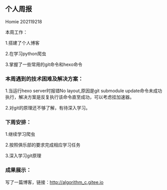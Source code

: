 ## 个人周报

Homie 202119218

本周工作：

1.搭建了个人博客

2.在学习python爬虫

3.掌握了一些常用的git命令和hexo命令

### 本周遇到的技术困难及解决方案：

1.当运行hexo server时报错No layout,原因是git submodule update命令未成功执行，解决方案是反复执行该命令直至成功，可以考虑挂加速器。

2.对git的原理还不够了解，有待深入学习。

### 下周安排：

1.继续学习爬虫

2.按照俱乐部的要求完成相应学习任务

3.深入学习git原理

### 成果展示：

写了一篇博客，链接：http://algorithm_c.gitee.io